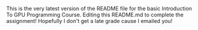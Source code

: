 This is the very latest version of the README file for the basic Introduction To GPU Programming Course. Editing this README.md to complete the assignment! Hopefully I don't get a late grade cause I emailed you!
